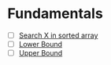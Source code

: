 # Fundamentals

- [ ] [Search X in sorted array](Search%20X%20in%20sorted%20array/)
- [ ] [Lower Bound](Lower%20Bound/)
- [ ] [Upper Bound](Upper%20Bound/)
